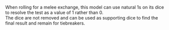 When rolling for a melee exchange, this model can use natural 1s on its dice to resolve the test as a value of 1 rather than 0.  
The dice are not removed and can be used as supporting dice to find the final result and remain for tiebreakers.